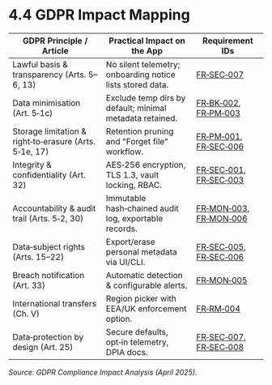 # 4.4 GDPR Impact Mapping

| GDPR Principle / Article | Practical Impact on the App | Requirement IDs |
| --- | --- | --- |
| Lawful basis & transparency (Arts. 5–6, 13) | No silent telemetry; onboarding notice lists stored data. | [FR‑SEC‑007](3-1-3-Security.md#frSec007) |
| Data minimisation (Art. 5‑1c) | Exclude temp dirs by default; minimal metadata retained. | [FR‑BK‑002](3-1-2-Backup-Operations.md#frBk002), [FR‑PM‑003](3-1-5-Policy-Management.md#frPm003) |
| Storage limitation & right‑to‑erasure (Arts. 5‑1e, 17) | Retention pruning and "Forget file" workflow. | [FR‑PM‑001](3-1-5-Policy-Management.md#frPm001), [FR‑SEC‑006](3-1-3-Security.md#frSec006) |
| Integrity & confidentiality (Art. 32) | AES‑256 encryption, TLS 1.3, vault locking, RBAC. | [FR‑SEC‑001](3-1-3-Security.md#frSec001), [FR‑SEC‑003](3-1-3-Security.md#frSec003) |
| Accountability & audit trail (Arts. 5‑2, 30) | Immutable hash‑chained audit log, exportable records. | [FR‑MON‑003](3-1-6-Monitoring-Reporting.md#frMon003), [FR‑MON‑006](3-1-6-Monitoring-Reporting.md#frMon006) |
| Data‑subject rights (Arts. 15–22) | Export/erase personal metadata via UI/CLI. | [FR‑SEC‑005](3-1-3-Security.md#frSec005), [FR‑SEC‑006](3-1-3-Security.md#frSec006) |
| Breach notification (Art. 33) | Automatic detection & configurable alerts. | [FR‑MON‑005](3-1-6-Monitoring-Reporting.md#frMon005) |
| International transfers (Ch. V) | Region picker with EEA/UK enforcement option. | [FR‑RM‑004](3-1-1-Repository-Management.md#frRm004) |
| Data‑protection by design (Art. 25) | Secure defaults, opt‑in telemetry, DPIA docs. | [FR‑SEC‑007](3-1-3-Security.md#frSec007), [FR‑SEC‑008](3-1-3-Security.md#frSec008) |

*Source: GDPR Compliance Impact Analysis (April 2025).*
